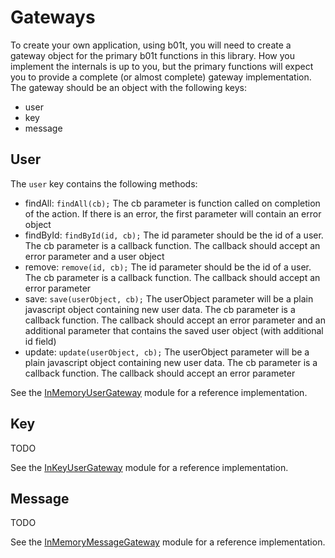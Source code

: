# Gateways

To create your own application, using b01t, you will need to create a gateway object for the primary b01t functions in this library. How you implement the internals is up to you, but the primary functions will expect you to provide a complete (or almost complete) gateway implementation. The gateway should be an object with the following keys:

* user
* key
* message

## User

The `user` key contains the following methods:

* findAll: `findAll(cb);`
  The cb parameter is function called on completion of the action. If there is an error, the first parameter will contain an error object
* findById: `findById(id, cb);`
  The id parameter should be the id of a user. The cb parameter is a callback function. The callback should accept an error parameter and a user object
* remove: `remove(id, cb);`
  The id parameter should be the id of a user. The cb parameter is a callback function. The callback should accept an error parameter
* save: `save(userObject, cb);`
  The userObject parameter will be a plain javascript object containing new user data. The cb parameter is a callback function. The callback should accept an error parameter and an additional parameter that contains the saved user object (with additional id field)
* update: `update(userObject, cb);`
  The userObject parameter will be a plain javascript object containing new user data. The cb parameter is a callback function. The callback should accept an error parameter

See the [InMemoryUserGateway](../lib/in-memory-message-gateway/index.js) module for a reference implementation.

## Key

TODO

See the [InKeyUserGateway](../lib/in-memory-key-gateway/index.js) module for a reference implementation.

## Message

TODO

See the [InMemoryMessageGateway](../lib/in-memory-message-gateway/index.js) module for a reference implementation.
